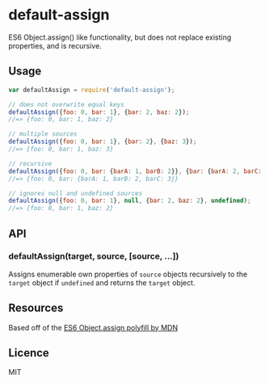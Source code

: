 default-assign
==============

ES6 Object.assign() like functionality, but does not replace existing properties, and is recursive.


## Usage

```js
var defaultAssign = require('default-assign');

// does not overwrite equal keys
defaultAssign({foo: 0, bar: 1}, {bar: 2, baz: 2});
//=> {foo: 0, bar: 1, baz: 2}

// multiple sources
defaultAssign({foo: 0, bar: 1}, {bar: 2}, {baz: 3});
//=> {foo: 0, bar: 1, baz: 3}

// recursive
defaultAssign({foo: 0, bar: {barA: 1, barB: 2}}, {bar: {barA: 2, barC: 3}});
//=> {foo: 0, bar: {barA: 1, barB: 2, barC: 3}}

// ignores null and undefined sources
defaultAssign({foo: 0, bar: 1}, null, {bar: 2, baz: 2}, undefined);
//=> {foo: 0, bar: 1, baz: 2}
```


## API

### defaultAssign(target, source, [source, ...])

Assigns enumerable own properties of `source` objects recursively to the `target` object if `undefined` and returns the `target` object.


## Resources
Based off of the [ES6 Object.assign polyfill by MDN](https://developer.mozilla.org/en-US/docs/Web/JavaScript/Reference/Global_Objects/Object/assign)

## Licence
MIT
